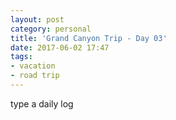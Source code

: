 ```yaml
---
layout: post
category: personal
title: 'Grand Canyon Trip - Day 03'
date: 2017-06-02 17:47
tags:
- vacation
- road trip
---
```


type a daily log